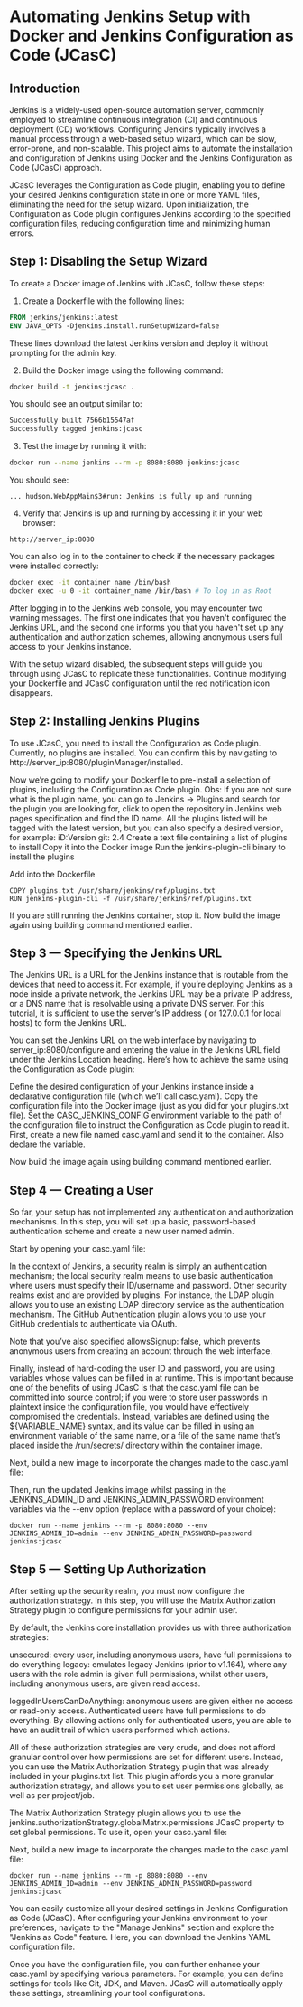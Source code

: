 # Automating Jenkins Setup with Docker and Jenkins Configuration as Code (JCasC)

## Introduction

Jenkins is a widely-used open-source automation server, commonly employed to streamline continuous integration (CI) and
continuous deployment (CD) workflows. Configuring Jenkins typically involves a manual process through a web-based setup
wizard, which can be slow, error-prone, and non-scalable. This project aims to automate the installation and
configuration of Jenkins using Docker and the Jenkins Configuration as Code (JCasC) approach.

JCasC leverages the Configuration as Code plugin, enabling you to define your desired Jenkins configuration state in one
or more YAML files, eliminating the need for the setup wizard. Upon initialization, the Configuration as Code plugin
configures Jenkins according to the specified configuration files, reducing configuration time and minimizing human
errors.

## Step 1: Disabling the Setup Wizard

To create a Docker image of Jenkins with JCasC, follow these steps:

1. Create a Dockerfile with the following lines:

```dockerfile
FROM jenkins/jenkins:latest
ENV JAVA_OPTS -Djenkins.install.runSetupWizard=false
```

These lines download the latest Jenkins version and deploy it without prompting for the admin key.

2. Build the Docker image using the following command:

```sh
docker build -t jenkins:jcasc .
```

You should see an output similar to:

```sh
Successfully built 7566b15547af
Successfully tagged jenkins:jcasc
```

3. Test the image by running it with:

```sh
docker run --name jenkins --rm -p 8080:8080 jenkins:jcasc
```

You should see:

```text
... hudson.WebAppMain$3#run: Jenkins is fully up and running
```

4. Verify that Jenkins is up and running by accessing it in your web browser:

```text
http://server_ip:8080
```

You can also log in to the container to check if the necessary packages were installed correctly:

```sh
docker exec -it container_name /bin/bash
docker exec -u 0 -it container_name /bin/bash # To log in as Root
```

After logging in to the Jenkins web console, you may encounter two warning messages. The first one indicates that you
haven't configured the Jenkins URL, and the second one informs you that you haven't set up any authentication and
authorization schemes, allowing anonymous users full access to your Jenkins instance.

With the setup wizard disabled, the subsequent steps will guide you through using JCasC to replicate these
functionalities. Continue modifying your Dockerfile and JCasC configuration until the red notification icon disappears.

## Step 2: Installing Jenkins Plugins

To use JCasC, you need to install the Configuration as Code plugin. Currently, no plugins are installed. You can confirm
this by navigating to http://server_ip:8080/pluginManager/installed.

Now we’re going to modify your Dockerfile to pre-install a selection of plugins, including the Configuration as Code
plugin.
Obs: If you are not sure what is the plugin name, you can go to Jenkins -> Plugins and search for the plugin you are
looking for, click to open the repository in Jenkins web pages specification and find the ID name.
All the plugins listed will be tagged with the latest version, but you can also specify a desired version, for example:
iD:Version
git: 2.4
Create a text file containing a list of plugins to install
Copy it into the Docker image
Run the jenkins-plugin-cli binary to install the plugins

Add into the Dockerfile

```text
COPY plugins.txt /usr/share/jenkins/ref/plugins.txt
RUN jenkins-plugin-cli -f /usr/share/jenkins/ref/plugins.txt
```

If you are still running the Jenkins container, stop it.
Now build the image again using building command mentioned earlier.

## Step 3 — Specifying the Jenkins URL

The Jenkins URL is a URL for the Jenkins instance that is routable from the devices that need to access it. For example,
if you’re deploying Jenkins as a node inside a private network, the Jenkins URL may be a private IP address, or a DNS
name that is resolvable using a private DNS server. For this tutorial, it is sufficient to use the server’s IP address (
or 127.0.0.1 for local hosts) to form the Jenkins URL.

You can set the Jenkins URL on the web interface by navigating to server_ip:8080/configure and entering the value in the
Jenkins URL field under the Jenkins Location heading. Here’s how to achieve the same using the Configuration as Code
plugin:

Define the desired configuration of your Jenkins instance inside a declarative configuration file (which we’ll call
casc.yaml).
Copy the configuration file into the Docker image (just as you did for your plugins.txt file).
Set the CASC_JENKINS_CONFIG environment variable to the path of the configuration file to instruct the Configuration as
Code plugin to read it.
First, create a new file named casc.yaml and send it to the container. Also declare the variable.

Now build the image again using building command mentioned earlier.

## Step 4 — Creating a User

So far, your setup has not implemented any authentication and authorization mechanisms. In this step, you will set up a
basic, password-based authentication scheme and create a new user named admin.

Start by opening your casc.yaml file:

In the context of Jenkins, a security realm is simply an authentication mechanism; the local security realm means to use
basic authentication where users must specify their ID/username and password. Other security realms exist and are
provided by plugins. For instance, the LDAP plugin allows you to use an existing LDAP directory service as the
authentication mechanism. The GitHub Authentication plugin allows you to use your GitHub credentials to authenticate via
OAuth.

Note that you’ve also specified allowsSignup: false, which prevents anonymous users from creating an account through the
web interface.

Finally, instead of hard-coding the user ID and password, you are using variables whose values can be filled in at
runtime. This is important because one of the benefits of using JCasC is that the casc.yaml file can be committed into
source control; if you were to store user passwords in plaintext inside the configuration file, you would have
effectively compromised the credentials. Instead, variables are defined using the ${VARIABLE_NAME} syntax, and its value
can be filled in using an environment variable of the same name, or a file of the same name that’s placed inside the
/run/secrets/ directory within the container image.

Next, build a new image to incorporate the changes made to the casc.yaml file:

Then, run the updated Jenkins image whilst passing in the JENKINS_ADMIN_ID and JENKINS_ADMIN_PASSWORD environment
variables via the --env option (replace <password> with a password of your choice):

```commandline
docker run --name jenkins --rm -p 8080:8080 --env JENKINS_ADMIN_ID=admin --env JENKINS_ADMIN_PASSWORD=password jenkins:jcasc
```

## Step 5 — Setting Up Authorization

After setting up the security realm, you must now configure the authorization strategy. In this step, you will use the
Matrix Authorization Strategy plugin to configure permissions for your admin user.

By default, the Jenkins core installation provides us with three authorization strategies:

unsecured: every user, including anonymous users, have full permissions to do everything
legacy: emulates legacy Jenkins (prior to v1.164), where any users with the role admin is given full permissions, whilst
other users, including anonymous users, are given read access.

loggedInUsersCanDoAnything: anonymous users are given either no access or read-only access. Authenticated users have
full permissions to do everything. By allowing actions only for authenticated users, you are able to have an audit trail
of which users performed which actions.

All of these authorization strategies are very crude, and does not afford granular control over how permissions are set
for different users. Instead, you can use the Matrix Authorization Strategy plugin that was already included in your
plugins.txt list. This plugin affords you a more granular authorization strategy, and allows you to set user permissions
globally, as well as per project/job.

The Matrix Authorization Strategy plugin allows you to use the jenkins.authorizationStrategy.globalMatrix.permissions
JCasC property to set global permissions. To use it, open your casc.yaml file:

Next, build a new image to incorporate the changes made to the casc.yaml file:

```commandline
docker run --name jenkins --rm -p 8080:8080 --env JENKINS_ADMIN_ID=admin --env JENKINS_ADMIN_PASSWORD=password jenkins:jcasc
```

You can easily customize all your desired settings in Jenkins Configuration as Code (JCasC). After configuring your
Jenkins environment to your preferences, navigate to the "Manage Jenkins" section and explore the "Jenkins as Code"
feature. Here, you can download the Jenkins YAML configuration file.

Once you have the configuration file, you can further enhance your casc.yaml by specifying various parameters. For
example, you can define settings for tools like Git, JDK, and Maven. JCasC will automatically apply these settings,
streamlining your tool configurations.
